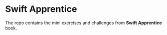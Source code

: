 # Swift Apprentice

The repo contains the mini exercises and challenges from **Swift Apprentice** book.
